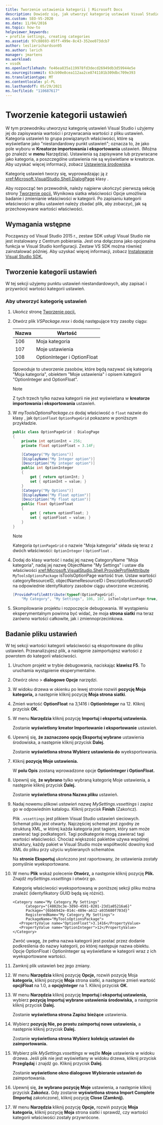 ```yaml
---
title: Tworzenie ustawienia kategorii | Microsoft Docs
description: Dowiedz się, jak utworzyć kategorię ustawień Visual Studio i używać jej do zapisywania i przywracania wartości z pliku ustawień.
ms.custom: SEO-VS-2020
ms.date: 11/04/2016
ms.topic: how-to
helpviewer_keywords:
- profile settings, creating categories
ms.assetid: 97c88693-05ff-499e-8c43-352ee073dcb7
author: leslierichardson95
ms.author: lerich
manager: jmartens
ms.workload:
- vssdk
ms.openlocfilehash: fe46ea835a119978fd3decd26949db3d59944e5e
ms.sourcegitcommit: 63cb90e8cea112aa2ce8741101b309dbc709e393
ms.translationtype: MT
ms.contentlocale: pl-PL
ms.lasthandoff: 05/29/2021
ms.locfileid: "110687617"
---
```

# <a name="create-a-settings-category"></a>Tworzenie kategorii ustawień

W tym przewodniku utworzysz kategorię ustawień Visual Studio i użyjemy jej do zapisywania wartości i przywracania wartości z pliku ustawień. Kategoria ustawień to grupa powiązanych właściwości, które są wyświetlane jako "niestandardowy punkt ustawień"; oznacza to, że jako pole wyboru w **Kreatorze importowania i eksportowania** ustawień. (Można go znaleźć w **menu** Narzędzia). Ustawienia są zapisywane lub przywracane jako kategoria, a poszczególne ustawienia nie są wyświetlane w kreatorze. Aby uzyskać więcej informacji, zobacz [Ustawienia środowiska](../ide/environment-settings.md).

Kategorię ustawień tworzy się, wyprowadzając ją z <xref:Microsoft.VisualStudio.Shell.DialogPage> klasy .

Aby rozpocząć ten przewodnik, należy najpierw ukończyć pierwszą sekcję strony [Tworzenie opcji.](../extensibility/creating-an-options-page.md) Wynikowa siatka właściwości Opcje umożliwia badanie i zmienianie właściwości w kategorii. Po zapisaniu kategorii właściwości w pliku ustawień należy zbadać plik, aby zobaczyć, jak są przechowywane wartości właściwości.

## <a name="prerequisites"></a>Wymagania wstępne
 Począwszy od Visual Studio 2015 r., zestaw SDK usługi Visual Studio nie jest instalowany z Centrum pobierania. Jest ona dołączona jako opcjonalna funkcja w Visual Studio konfiguracji. Zestaw VS SDK można również zainstalować później. Aby uzyskać więcej informacji, zobacz [Instalowanie Visual Studio SDK.](../extensibility/installing-the-visual-studio-sdk.md)

## <a name="create-a-settings-category"></a>Tworzenie kategorii ustawień
 W tej sekcji użyjemy punktu ustawień niestandardowych, aby zapisać i przywrócić wartości kategorii ustawień.

### <a name="to-create-a-settings-category"></a>Aby utworzyć kategorię ustawień

1. Ukończ stronę [Tworzenie opcji.](../extensibility/creating-an-options-page.md)

2. Otwórz plik *VSPackage.resx* i dodaj następujące trzy zasoby ciągu:

    |Nazwa|Wartość|
    |----------|-----------|
    |106|Moja kategoria|
    |107|Moje ustawienia|
    |108|OptionInteger i OptionFloat|

     Spowoduje to utworzenie zasobów, które będą nazywać się kategorią "Moja kategoria", obiektem "Moje ustawienia" i opisem kategorii "OptionInteger and OptionFloat".

    > [!NOTE]
    > Z tych trzech tylko nazwa kategorii nie jest wyświetlana w **kreatorze importowania i eksportowania** ustawień.

3. W *myToolsOptionsPackage.cs* dodaj właściwość o `float` nazwie do klasy , jak `OptionFloat` `OptionPageGrid` pokazano w poniższym przykładzie.

    ```csharp
    public class OptionPageGrid : DialogPage
    {
        private int optionInt = 256;
        private float optionFloat = 3.14F;

        [Category("My Options")]
        [DisplayName("My Integer option")]
        [Description("My integer option")]
        public int OptionInteger
        {
            get { return optionInt; }
            set { optionInt = value; }
        }
        [Category("My Options")]
        [DisplayName("My Float option")]
        [Description("My float option")]
        public float OptionFloat
        {
            get { return optionFloat; }
            set { optionFloat = value; }
        }
    }
    ```

    > [!NOTE]
    > Kategoria `OptionPageGrid` o nazwie "Moja kategoria" składa się teraz z dwóch właściwości: `OptionInteger` i `OptionFloat` .

4. Dodaj do klasy wartość i nadaj jej nazwę CategoryName "Moja kategoria", nadaj jej nazwę ObjectName "My Settings" i ustaw dla właściwości <xref:Microsoft.VisualStudio.Shell.ProvideProfileAttribute> `MyToolsOptionsPackage` isToolsOptionPage wartość true. Ustaw wartości categoryResourceID, objectNameResourceID i DescriptionResourceID na odpowiednie identyfikatory zasobów ciągu utworzone wcześniej.

    ```csharp
    [ProvideProfileAttribute(typeof(OptionPageGrid),
        "My Category", "My Settings", 106, 107, isToolsOptionPage:true, DescriptionResourceID = 108)]
    ```

5. Skompilowanie projektu i rozpoczęcie debugowania. W wystąpieniu eksperymentalnym powinna być widać, że moja **strona siatki** ma teraz zarówno wartości całkowite, jak i zmiennoprzecinkowa.

## <a name="examine-the-settings-file"></a>Badanie pliku ustawień
 W tej sekcji wartości kategorii właściwości są eksportowane do pliku ustawień. Przeanalizujesz plik, a następnie zaimportujesz wartości z powrotem do kategorii właściwości.

1. Uruchom projekt w trybie debugowania, naciskając **klawisz F5**. To uruchamia wystąpienie eksperymentalne.

2. Otwórz okno  >  **dialogowe Opcje** narzędzi.

3. W widoku drzewa w okienku po lewej stronie rozwiń **pozycję Moja kategoria,** a następnie kliknij pozycję **Moja strona siatki**.

4. Zmień wartość **OptionFloat** na 3,1416 i **OptionInteger** na 12. Kliknij przycisk **OK**.

5. W menu **Narzędzia** kliknij pozycję **Importuj i eksportuj ustawienia.**

     Zostanie **wyświetlony kreator Importowanie i eksportowanie** ustawień.

6. Upewnij się, **że zaznaczono opcję Eksportuj wybrane** ustawienia środowiska, a następnie kliknij przycisk **Dalej.**

     Zostanie **wyświetlona strona Wybierz ustawienia do** wyeksportowania.

7. Kliknij **pozycję Moje ustawienia.**

     W **polu Opis** zostaną wprowadzone opcje **OptionInteger i OptionFloat.**

8. Upewnij się, **że wybrano** tylko wybraną kategorię Moje ustawienia, a następnie kliknij przycisk **Dalej.**

     Zostanie **wyświetlona strona Nazwa pliku** ustawień.

9. Nadaj nowemu plikowi *ustawień nazwę MySettings.vssettings* i zapisz go w odpowiednim katalogu. Kliknij przycisk **Finish** (Zakończ).

   Plik `.vssettings` jest plikiem Visual Studio ustawień sieciowych. Schemat pliku jest otwarty. Najczęściej schemat jest zgodny ze strukturą XML, w której każda kategoria jest tagiem, który sam może zawierać tagi podkategorii. Tagi podkategorie mogą zawierać tagi wartości właściwości. Chociaż większość pakietów używa wspólnej struktury, każdy pakiet w Visual Studio może współtwolić dowolny kod XML do pliku przy użyciu wybieranych schematów.

   Na **stronie Eksportuj** ukończono jest raportowany, że ustawienia zostały pomyślnie wyeksportowane.

10. W menu **Plik** wskaż polecenie **Otwórz,** a następnie kliknij pozycję **Plik.** Znajdź *mySettings.vssettings* i otwórz go.

     Kategorię właściwości wyeksportowaną w poniższej sekcji pliku można znaleźć (identyfikatory GUID będą się różnić).

    ```
    <Category name="My Category_My Settings"
          Category="{4802bc3e-3d9d-4591-8201-23d1a05216a6}"
          Package="{6bb6942e-014c-489e-a612-a935680f703d}"
          RegisteredName="My Category_My Settings">
          PackageName="MyToolsOptionsPackage">
       <PropertyValue name="OptionFloat">3.1416</PropertyValue>
       <PropertyValue name="OptionInteger">12</PropertyValue>
    </Category>
    ```

     Zwróć uwagę, że pełna nazwa kategorii jest postać przez dodanie podkreślenia do nazwy kategorii, po której następuje nazwa obiektu. Opcje OptionFloat i OptionInteger są wyświetlane w kategorii wraz z ich wyeksportowane wartości.

11. Zamknij plik ustawień bez jego zmiany.

12. W menu **Narzędzia** kliknij pozycję **Opcje,** rozwiń pozycję Moja **kategoria,** kliknij pozycję **Moja** strona siatki, a następnie zmień wartość **opcjiFloat** na 1.0, a **opcjęInteger** na 1. Kliknij przycisk **OK**.

13. W menu **Narzędzia** kliknij pozycję **Importuj i eksportuj ustawienia,** wybierz **pozycję Importuj wybrane ustawienia środowiska,** a następnie kliknij przycisk **Dalej.**

     Zostanie **wyświetlona strona Zapisz bieżące** ustawienia.

14. Wybierz **pozycję Nie, po prostu zaimportuj nowe ustawienia,** a następnie kliknij przycisk **Dalej.**

     Zostanie **wyświetlona strona Wybierz kolekcję ustawień do zaimportowania.**

15. Wybierz plik *MySettings.vssettings* w węźle **Moje** ustawienia w widoku drzewa. Jeśli plik nie jest wyświetlany w widoku drzewa, kliknij przycisk **Przeglądaj** i znajdź go. Kliknij przycisk **Dalej**.

     Zostanie **wyświetlone okno dialogowe Wybieranie ustawień do** zaimportowania.

16. Upewnij się, **że wybrano pozycję Moje** ustawienia, a następnie kliknij przycisk **Zakończ.** Gdy zostanie **wyświetlona strona Import Complete (Importuj** zakończone), kliknij pozycję **Close (Zamknij).**

17. W menu **Narzędzia** kliknij pozycję **Opcje,** rozwiń pozycję **Moja kategoria,** kliknij pozycję **Moja** strona siatki i sprawdź, czy wartości kategorii właściwości zostały przywrócone.
